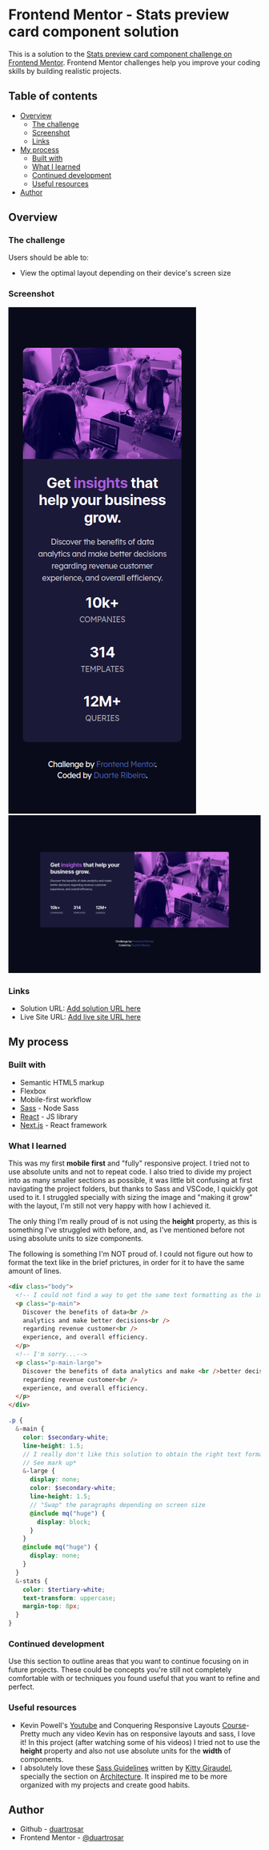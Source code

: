 # Frontend Mentor - Stats preview card component solution

This is a solution to the [Stats preview card component challenge on Frontend Mentor](https://www.frontendmentor.io/challenges/stats-preview-card-component-8JqbgoU62). Frontend Mentor challenges help you improve your coding skills by building realistic projects.

## Table of contents

- [Overview](#overview)
  - [The challenge](#the-challenge)
  - [Screenshot](#screenshot)
  - [Links](#links)
- [My process](#my-process)
  - [Built with](#built-with)
  - [What I learned](#what-i-learned)
  - [Continued development](#continued-development)
  - [Useful resources](#useful-resources)
- [Author](#author)

## Overview

### The challenge

Users should be able to:

- View the optimal layout depending on their device's screen size

### Screenshot

![Mobile](./screenshots/screenshot_mobile.png)
![Desktop](./screenshots/screenshot_desktop.png)

### Links

- Solution URL: [Add solution URL here](https://github.com/duartrosar/stats-preview-card-component)
- Live Site URL: [Add live site URL here](https://epic-jones-285c87.netlify.app/)

## My process

### Built with

- Semantic HTML5 markup
- Flexbox
- Mobile-first workflow
- [Sass](https://sass-lang.com/) - Node Sass
- [React](https://reactjs.org/) - JS library
- [Next.js](https://nextjs.org/) - React framework

### What I learned

This was my first **mobile first** and "fully" responsive project. I tried not to use absolute units and not to repeat code. I also tried to divide my project into as many smaller sections as possible, it was little bit confusing at first navigating the project folders, but thanks to Sass and VSCode, I quickly got used to it. I struggled specially with sizing the image and "making it grow" with the layout, I'm still not very happy with how I achieved it.

The only thing I'm really proud of is not using the **height** property, as this is something I've struggled with before, and, as I've mentioned before not using absolute units to size components.

The following is something I'm NOT proud of. I could not figure out how to format the text like in the brief prictures, in order for it to have the same amount of lines.

```html
<div class="body">
  <!-- I could not find a way to get the same text formatting as the image without line breaks -->
  <p class="p-main">
    Discover the benefits of data<br />
    analytics and make better decisions<br />
    regarding revenue customer<br />
    experience, and overall efficiency.
  </p>
  <!-- I'm sorry...-->
  <p class="p-main-large">
    Discover the benefits of data analytics and make <br />better decisions
    regarding revenue customer<br />
    experience, and overall efficiency.
  </p>
</div>
```

```scss
.p {
  &-main {
    color: $secondary-white;
    line-height: 1.5;
    // I really don't like this solution to obtain the right text formatting
    // See mark up*
    &-large {
      display: none;
      color: $secondary-white;
      line-height: 1.5;
      // "Swap" the paragraphs depending on screen size
      @include mq("huge") {
        display: block;
      }
    }
    @include mq("huge") {
      display: none;
    }
  }
  &-stats {
    color: $tertiary-white;
    text-transform: uppercase;
    margin-top: 8px;
  }
}
```

### Continued development

Use this section to outline areas that you want to continue focusing on in future projects. These could be concepts you're still not completely comfortable with or techniques you found useful that you want to refine and perfect.

### Useful resources

- Kevin Powell's [Youtube](https://www.youtube.com/user/KepowOb) and Conquering Responsive Layouts [Course](https://courses.kevinpowell.co/conquering-responsive-layouts)- Pretty much any video Kevin has on responsive layouts and sass, I love it! In this project (after watching some of his videos) I tried not to use the **height** property and also not use absolute units for the **width** of components.
- I absolutely love these [Sass Guidelines](https://sass-guidelin.es/) written by [Kitty Giraudel](https://kittygiraudel.com/), specially the section on [Architecture](https://sass-guidelin.es/#architecture). It inspired me to be more organized with my projects and create good habits.

## Author

- Github - [duartrosar](https://github.com/duartrosar)
- Frontend Mentor - [@duartrosar](https://www.frontendmentor.io/profile/duartrosar)

